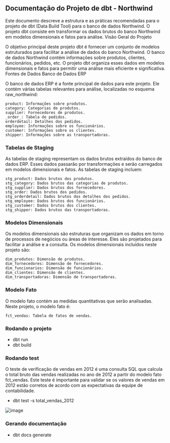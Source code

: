 ## Documentação do Projeto de dbt - Northwind

Este documento descreve a estrutura e as práticas recomendadas para o projeto de dbt (Data Build Tool) para o banco de dados Northwind. O projeto dbt consiste em transformar os dados brutos do banco Northwind em modelos dimensionais e fatos para análise.
Visão Geral do Projeto

O objetivo principal deste projeto dbt é fornecer um conjunto de modelos estruturados para facilitar a análise de dados do banco Northwind. O banco de dados Northwind contém informações sobre produtos, clientes, funcionários, pedidos, etc. O projeto dbt organiza esses dados em modelos dimensionais e fatos para permitir uma análise mais eficiente e significativa.
Fontes de Dados
Banco de Dados ERP

O banco de dados ERP é a fonte principal de dados para este projeto. Ele contém várias tabelas relevantes para análise, localizadas no esquema raw_northwind:

    product: Informações sobre produtos.
    category: Categorias de produtos.
    supplier: Fornecedores de produtos.
    _order_: Tabela de pedidos.
    orderdetail: Detalhes dos pedidos.
    employee: Informações sobre os funcionários.
    customer: Informações sobre os clientes.
    shipper: Informações sobre as transportadoras.

### Tabelas de Staging

As tabelas de staging representam os dados brutos extraídos do banco de dados ERP. Esses dados passarão por transformações e serão carregados em modelos dimensionais e fatos. As tabelas de staging incluem:

    stg_product: Dados brutos dos produtos.
    stg_category: Dados brutos das categorias de produtos.
    stg_supplier: Dados brutos dos fornecedores.
    stg_order: Dados brutos dos pedidos.
    stg_orderdetail: Dados brutos dos detalhes dos pedidos.
    stg_employee: Dados brutos dos funcionários.
    stg_customer: Dados brutos dos clientes.
    stg_shipper: Dados brutos das transportadoras.

### Modelos Dimensionais

Os modelos dimensionais são estruturas que organizam os dados em torno de processos de negócios ou áreas de interesse. Eles são projetados para facilitar a análise e a consulta. Os modelos dimensionais incluídos neste projeto são:

    dim_produtos: Dimensão de produtos.
    dim_fornecedores: Dimensão de fornecedores.
    dim_funcionarios: Dimensão de funcionários.
    dim_clientes: Dimensão de clientes.
    dim_transportadoras: Dimensão de transportadoras.

### Modelo Fato

O modelo fato contém as medidas quantitativas que serão analisadas. Neste projeto, o modelo fato é:

    fct_vendas: Tabela de fatos de vendas.

### Rodando o projeto

- dbt run
- dbt build

### Rodando test
O teste de verificação de vendas em 2012 é uma consulta SQL que calcula o total bruto das vendas realizadas no ano de 2012 a partir do modelo fato fct_vendas. Este teste é importante para validar se os valores de vendas em 2012 estão corretos de acordo com as expectativas da equipe de contabilidade.

- dbt test -s total_vendas_2012

![image](https://github.com/emillysant/analytics_engineer-dbt_northwind/assets/70452464/ade47ab9-6961-4a09-838b-4ea1b94babef)

### Gerando documentação 

- dbt docs generate
